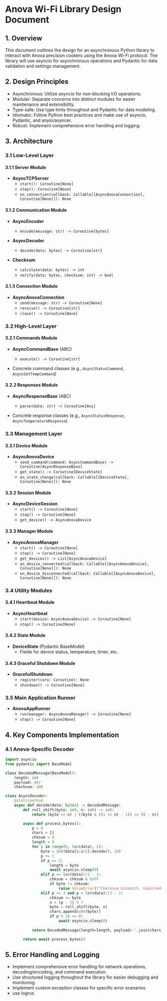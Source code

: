 # Anova Wi-Fi Library Design Document

## 1. Overview

This document outlines the design for an asynchronous Python library to interact with Anova precision cookers using the Anova Wi-Fi protocol. The library will use asyncio for asynchronous operations and Pydantic for data validation and settings management.

## 2. Design Principles

- Asynchronous: Utilize asyncio for non-blocking I/O operations.
- Modular: Separate concerns into distinct modules for easier maintenance and extensibility.
- Type-safe: Use type hints throughout and Pydantic for data modeling.
- Idiomatic: Follow Python best practices and make use of asyncio, Pydantic, and anyio/asyncer.
- Robust: Implement comprehensive error handling and logging.

## 3. Architecture

### 3.1 Low-Level Layer

#### 3.1.1 Server Module

- **AsyncTCPServer**
  - `start(): Coroutine[None]`
  - `stop(): Coroutine[None]`
  - `on_connection(callback: Callable[[AsyncAnovaConnection], Coroutine[None]]): None`

#### 3.1.2 Communication Module

- **AsyncEncoder**
  - `encode(message: str) -> Coroutine[bytes]`

- **AsyncDecoder**
  - `decode(data: bytes) -> Coroutine[str]`

- **Checksum**
  - `calculate(data: bytes) -> int`
  - `verify(data: bytes, checksum: int) -> bool`

#### 3.1.3 Connection Module

- **AsyncAnovaConnection**
  - `send(message: str) -> Coroutine[None]`
  - `receive() -> Coroutine[str]`
  - `close() -> Coroutine[None]`

### 3.2 High-Level Layer

#### 3.2.1 Commands Module

- **AsyncCommandBase** (ABC)
  - `execute() -> Coroutine[str]`

- Concrete command classes (e.g., `AsyncStatusCommand`, `AsyncSetTempCommand`)

#### 3.2.2 Responses Module

- **AsyncResponseBase** (ABC)
  - `parse(data: str) -> Coroutine[Any]`

- Concrete response classes (e.g., `AsyncStatusResponse`, `AsyncTemperatureResponse`)

### 3.3 Management Layer

#### 3.3.1 Device Module

- **AsyncAnovaDevice**
  - `send_command(command: AsyncCommandBase) -> Coroutine[AsyncResponseBase]`
  - `get_state() -> Coroutine[DeviceState]`
  - `on_state_change(callback: Callable[[DeviceState], Coroutine[None]]): None`

#### 3.3.2 Session Module

- **AsyncDeviceSession**
  - `start() -> Coroutine[None]`
  - `stop() -> Coroutine[None]`
  - `get_device() -> AsyncAnovaDevice`

#### 3.3.3 Manager Module

- **AsyncAnovaManager**
  - `start() -> Coroutine[None]`
  - `stop() -> Coroutine[None]`
  - `get_devices() -> List[AsyncAnovaDevice]`
  - `on_device_connected(callback: Callable[[AsyncAnovaDevice], Coroutine[None]]): None`
  - `on_device_disconnected(callback: Callable[[AsyncAnovaDevice], Coroutine[None]]): None`

### 3.4 Utility Modules

#### 3.4.1 Heartbeat Module

- **AsyncHeartbeat**
  - `start(device: AsyncAnovaDevice) -> Coroutine[None]`
  - `stop() -> Coroutine[None]`

#### 3.4.2 State Module

- **DeviceState** (Pydantic BaseModel)
  - Fields for device status, temperature, timer, etc.

#### 3.4.3 Graceful Shutdown Module

- **GracefulShutdown**
  - `register(coro: Coroutine): None`
  - `shutdown() -> Coroutine[None]`

### 3.5 Main Application Runner

- **AnovaAppRunner**
  - `run(manager: AsyncAnovaManager) -> Coroutine[None]`
  - `stop() -> Coroutine[None]`

## 4. Key Components Implementation

### 4.1 Anova-Specific Decoder

```python
import asyncio
from pydantic import BaseModel

class DecodedMessage(BaseModel):
    length: int
    payload: str
    checksum: int

class AsyncDecoder:
    @staticmethod
    async def decode(data: bytes) -> DecodedMessage:
        def roll_shift(byte: int, n: int) -> int:
            return (byte >> n) | ((byte & ((1 << n) - 1)) << (8 - n))

        async def process_bytes():
            p = 0
            chars = []
            chksum = 0
            length = 0
            for i in range(0, len(data), 2):
                byte = int(data[i:i+2].decode(), 16)
                p += 1
                if p == 2:
                    length = byte
                    await asyncio.sleep(0)
                elif p == len(data)//2 - 1:
                    chksum = chksum & 0xFF
                    if byte != chksum:
                        raise ValueError(f"Checksum mismatch. Expected: {byte:02X}, Calculated: {chksum:02X}")
                elif p >= 3 and p < len(data)//2 - 2:
                    chksum += byte
                    n = (p - 2) % 7
                    byte = roll_shift(byte, n)
                    chars.append(chr(byte))
                    if p % 10 == 0:
                        await asyncio.sleep(0)
            
            return DecodedMessage(length=length, payload=''.join(chars), checksum=chksum)

        return await process_bytes()
```

## 5. Error Handling and Logging

- Implement comprehensive error handling for network operations, decoding/encoding, and command execution.
- Use structured logging throughout the library for easier debugging and monitoring.
- Implement custom exception classes for specific error scenarios.
- use logrus

